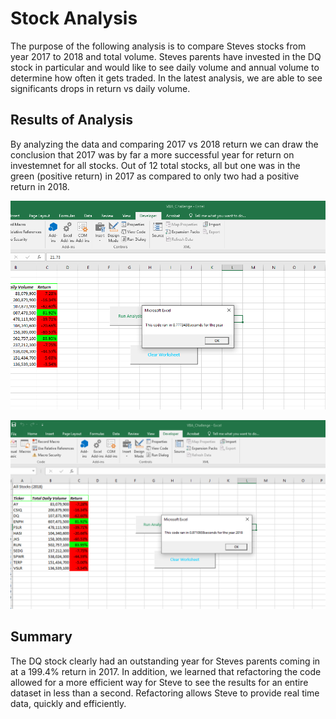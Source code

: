 # Stock Analysis
The purpose of the following analysis is to compare Steves stocks from year 2017 to 2018 and total volume. Steves parents have invested in the DQ stock in particular and would like to see daily volume and annual volume to determine how often it gets traded. In the latest analysis, we are able to see significants drops in return vs daily volume.
## Results of Analysis
By analyzing the data and comparing 2017 vs 2018 return we can draw the conclusion that 2017 was by far a more successful year for return on investemnet for all stocks. Out of 12 total stocks, all but one was in the green (positive return) in 2017 as compared to only two had a positive return in 2018. 

![2017](VBA_Challenge_2017.PNG)


![2018](VBA_Challenge_2018.PNG)
## Summary
The DQ stock clearly had an outstanding year for Steves parents coming in at a 199.4% return in 2017. 
In addition, we learned that refactoring the code allowed for a more efficient way for Steve to see the results for an entire dataset in less than a second. Refactoring allows Steve to provide real time data, quickly and efficiently. 
